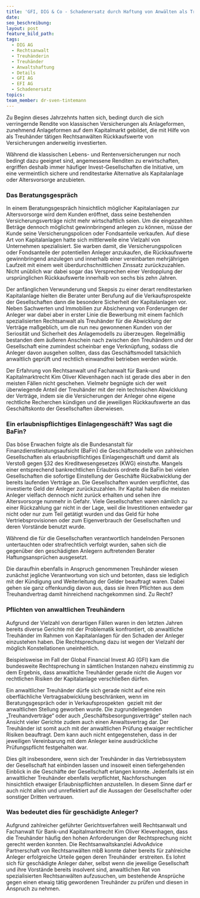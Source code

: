 ```yaml
---
title: 'GFI, DIG & Co - Schadenersatz durch Haftung von Anwälten als Treuhänder?'
date:
seo_beschreibung:
layout: post
feature_bild_path:
tags:
  - DIG AG
  - Rechtsanwalt
  - Treuhänderin
  - Treuhänder
  - Anwaltshaftung
  - Details
  - GFI AG
  - EFI AG
  - Schadenersatz
topics:
team_member: dr-sven-tintemann
---
```


Zu Beginn dieses Jahrzehnts hatten sich, bedingt durch die sich verringernde Rendite von klassischen Versicherungen als Anlageformen, zunehmend Anlageformen auf dem Kapitalmarkt gebildet, die mit Hilfe von als Treuh&auml;nder t&auml;tigen Rechtsanw&auml;lten R&uuml;ckkaufswerte von Versicherungen anderweitig investierten.

W&auml;hrend die klassischen Lebens- und Rentenversicherungen nur noch bedingt dazu geeignet sind, angemessene Renditen zu erwirtschaften, ergriffen deshalb immer h&auml;ufiger Invest-Gesellschaften die Initiative, um eine vermeintlich sichere und renditestarke Alternative als Kapitalanlage oder Altersvorsorge anzubieten. &nbsp; &nbsp;

### Das Beratungsgespr&auml;ch

In einem Beratungsgespr&auml;ch hinsichtlich m&ouml;glicher Kapitalanlagen zur Altersvorsorge wird dem Kunden er&ouml;ffnet, dass seine bestehenden Versicherungsvertr&auml;ge nicht mehr wirtschaftlich seien. Um die eingezahlten Betr&auml;ge dennoch m&ouml;glichst gewinnbringend anlegen zu k&ouml;nnen, m&uuml;sse der Kunde seine Versicherungspolicen oder Fondsanteile verkaufen. Auf diese Art von Kapitalanlagen hatte sich mittlerweile eine Vielzahl von Unternehmen spezialisiert. Sie warben damit, die Versicherungspolicen oder Fondsanteile der potentiellen Anleger anzukaufen, die R&uuml;ckkaufswerte gewinnbringend anzulegen und innerhalb einer vereinbarten mehrj&auml;hrigen Laufzeit mit einem weit &uuml;berdurchschnittlichen Zinssatz zur&uuml;ckzuzahlen. Nicht un&uuml;blich war dabei sogar das Versprechen einer Verdopplung der urspr&uuml;nglichen R&uuml;ckkaufswerte innerhalb von sechs bis zehn Jahren.

Der anf&auml;nglichen Verwunderung und Skepsis zu einer derart renditestarken Kapitalanlage hielten die Berater unter Berufung auf die Verkaufsprospekte der Gesellschaften dann die besondere Sicherheit der Kapitalanlagen vor. Neben Sachwerten und Immobilien zur Absicherung von Forderungen der Anleger war dabei aber in erster Linie die Bewerbung mit einem fachlich spezialisierten Rechtsanwalt als Treuh&auml;nder f&uuml;r die Abwicklung der Vertr&auml;ge ma&szlig;geblich, um die nun neu gewonnenen Kunden von der Seriosit&auml;t und Sicherheit des Anlagemodells zu &uuml;berzeugen. Regelm&auml;&szlig;ig bestanden dem &auml;u&szlig;eren Anschein nach zwischen den Treuh&auml;ndern und der Gesellschaft eine zumindest scheinbar enge Verkn&uuml;pfung, sodass die Anleger davon ausgehen sollten, dass das Gesch&auml;ftsmodell tats&auml;chlich anwaltlich gepr&uuml;ft und rechtlich einwandfrei betrieben werden w&uuml;rde.

Der Erfahrung von Rechtsanwalt und Fachanwalt f&uuml;r Bank-und Kapitalmarktrecht Kim Oliver Klevenhagen nach ist gerade dies aber in den meisten F&auml;llen nicht geschehen. Vielmehr begn&uuml;gte sich der weit &uuml;berwiegende Anteil der Treuh&auml;nder mit der rein technischen Abwicklung der Vertr&auml;ge, indem sie die Versicherungen der Anleger ohne eigene rechtliche Recherchen k&uuml;ndigen und die jeweiligen R&uuml;ckkaufswerte an das Gesch&auml;ftskonto der Gesellschaften &uuml;berwiesen.

### Ein erlaubnispflichtiges Einlagengesch&auml;ft? Was sagt die BaFin?&nbsp;

Das b&ouml;se Erwachen folgte als die Bundesanstalt f&uuml;r Finanzdienstleistungsaufsicht (BaFin) die Gesch&auml;ftsmodelle von zahlreichen Gesellschaften als erlaubnispflichtiges Einlagengesch&auml;ft und damit als Versto&szlig; gegen &sect;32 des Kreditwesengesetzes (KWG) einstufte. Mangels einer entsprechend bankrechtlichen Erlaubnis ordnete die BaFin bei vielen Gesellschaften die sofortige Einstellung der Gesch&auml;fte R&uuml;ckabwicklung der bereits laufenden Vertr&auml;ge an. Die Gesellschaften wurden verpflichtet, das investierte Geld der Anleger zur&uuml;ckzuzahlen. Ihr Kapital haben die meisten Anleger vielfach dennoch nicht zur&uuml;ck erhalten und sehen ihre Altersvorsorge nunmehr in Gefahr. Viele Gesellschaften waren n&auml;mlich zu einer R&uuml;ckzahlung gar nicht in der Lage, weil die Investitionen entweder gar nicht oder nur zum Teil get&auml;tigt wurden und das Geld f&uuml;r hohe Vertriebsprovisionen oder zum Eigenverbrauch der Gesellschaften und deren Vorst&auml;nde benutzt wurde.

W&auml;hrend die f&uuml;r die Gesellschaften verantwortlich handelnden Personen untertauchten oder strafrechtlich verfolgt wurden, sahen sich die gegen&uuml;ber den gesch&auml;digten Anlegern auftretenden Berater Haftungsanspr&uuml;chen ausgesetzt.&nbsp;

Die daraufhin ebenfalls in Anspruch genommenen Treuh&auml;nder wiesen zun&auml;chst jegliche Verantwortung von sich und betonten, dass sie lediglich mit der K&uuml;ndigung und Weiterleitung der Gelder beauftragt waren. Dabei gehen sie ganz offenkundig davon aus, dass sie ihren Pflichten aus dem Treuhandvertrag damit hinreichend nachgekommen sind. Zu Recht?

### Pflichten von anwaltlichen Treuh&auml;ndern

Aufgrund der Vielzahl von derartigen F&auml;llen waren in den letzten Jahren bereits diverse Gerichte mit der Problematik konfrontiert, ob anwaltliche Treuh&auml;nder im Rahmen von Kapitalanlagen f&uuml;r den Schaden der Anleger einzustehen haben. Die Rechtsprechung dazu ist wegen der Vielzahl der m&ouml;glich Konstellationen uneinheitlich. &nbsp;

Beispielsweise im Fall der Global Financial Invest AG (GFI) kam die bundesweite Rechtsprechung in s&auml;mtlichen Instanzen nahezu einstimmig zu dem Ergebnis, dass anwaltliche Treuh&auml;nder gerade nicht die Augen vor rechtlichen Risiken der Kapitalanlage verschlie&szlig;en d&uuml;rfen.

Ein anwaltlicher Treuh&auml;nder d&uuml;rfe sich gerade nicht auf eine rein oberfl&auml;chliche Vertragsabwicklung beschr&auml;nken, wenn im Beratungsgespr&auml;ch oder in Verkaufsprospekten&nbsp; gezielt mit der anwaltlichen Stellung geworben wurde. Die zugrundeliegenden „Treuhandvertr&auml;ge“ oder auch „Gesch&auml;ftsbesorgungsvertr&auml;ge“ stellen nach Ansicht vieler Gerichte zudem auch einen Anwaltsvertrag dar. Der Treuh&auml;nder ist somit auch mit der anwaltlichen Pr&uuml;fung etwaiger rechtlicher Risiken beauftragt. Dem kann auch nicht entgegenstehen, dass in der jeweiligen Vereinbarung mit dem Anleger keine ausdr&uuml;ckliche Pr&uuml;fungspflicht festgehalten war.

Dies gilt insbesondere, wenn sich der Treuh&auml;nder in das Vertriebssystem der Gesellschaft hat einbinden lassen und insoweit einen tiefergehenden Einblick in die Gesch&auml;fte der Gesellschaft erlangen konnte. Jedenfalls ist ein anwaltlicher Treuh&auml;nder ebenfalls verpflichtet, Nachforschungen hinsichtlich etwaiger Erlaubnispflichten anzustellen. In diesem Sinne darf er auch nicht allein und unreflektiert auf die Aussagen der Gesellschafter oder sonstiger Dritten vertrauen.

### Was bedeutet dies f&uuml;r gesch&auml;digte Anleger?

Aufgrund zahlreicher gef&uuml;hrter Gerichtsverfahren wei&szlig; Rechtsanwalt und Fachanwalt f&uuml;r Bank-und Kapitalmarktrecht Kim Oliver Klevenhagen, dass die Treuh&auml;nder h&auml;ufig den hohen Anforderungen der Rechtsprechung nicht gerecht werden konnten. Die Rechtsanwaltskanzlei AdvoAdvice Partnerschaft von Rechtsanw&auml;lten mbB konnte daher bereits f&uuml;r zahlreiche Anleger erfolgreiche Urteile gegen deren Treuh&auml;nder&nbsp; erstreiten. Es lohnt sich f&uuml;r gesch&auml;digte Anleger daher, selbst wenn die jeweilige Gesellschaft und ihre Vorst&auml;nde bereits insolvent sind, anwaltlichen Rat von spezialisierten Rechtsanw&auml;lten aufzusuchen, um bestehende Anspr&uuml;che gegen einen etwaig t&auml;tig gewordenen Treuh&auml;nder zu pr&uuml;fen und diesen in Anspruch zu nehmen.